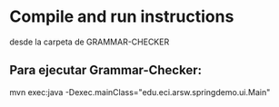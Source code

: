 # Compile and run instructions
desde la carpeta de GRAMMAR-CHECKER

## Para ejecutar Grammar-Checker:

mvn exec:java -Dexec.mainClass="edu.eci.arsw.springdemo.ui.Main"



